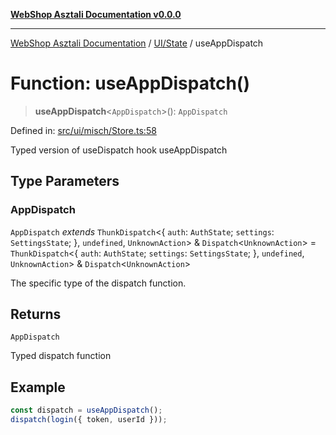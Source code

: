 [**WebShop Asztali Documentation v0.0.0**](../../../README.md)

***

[WebShop Asztali Documentation](../../../modules.md) / [UI/State](../README.md) / useAppDispatch

# Function: useAppDispatch()

> **useAppDispatch**\<`AppDispatch`\>(): `AppDispatch`

Defined in: [src/ui/misch/Store.ts:58](https://github.com/yourusername/webshop_asztali/blob/966ac422304bbbe6308f4e6c123a88355a82fe82/src/ui/misch/Store.ts#L58)

Typed version of useDispatch hook
 useAppDispatch

## Type Parameters

### AppDispatch

`AppDispatch` *extends* `ThunkDispatch`\<\{ `auth`: `AuthState`; `settings`: `SettingsState`; \}, `undefined`, `UnknownAction`\> & `Dispatch`\<`UnknownAction`\> = `ThunkDispatch`\<\{ `auth`: `AuthState`; `settings`: `SettingsState`; \}, `undefined`, `UnknownAction`\> & `Dispatch`\<`UnknownAction`\>

The specific type of the dispatch function.

## Returns

`AppDispatch`

Typed dispatch function

## Example

```ts
const dispatch = useAppDispatch();
dispatch(login({ token, userId }));
```

